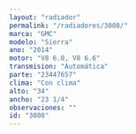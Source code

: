 ```yaml
---
layout: "radiador"
permalink: "/radiadores/3008/"
marca: "GMC"
modelo: "Sierra"
ano: "2014"
motor: "V8 6.0, V8 6.6"
transmision: "Automática"
parte: "23447657"
clima: "Con clima"
alto: "34"
ancho: "23 1/4"
observaciones: ""
id: "3008"
---
```


